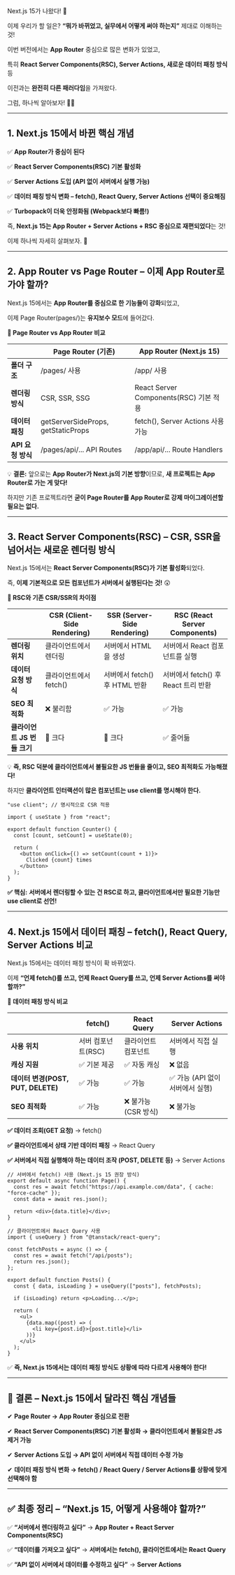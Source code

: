Next.js 15가 나왔다! 🎉

이제 우리가 할 일은? **“뭐가 바뀌었고, 실무에서 어떻게 써야 하는지”** 제대로 이해하는 것!

  

이번 버전에서는 **App Router** 중심으로 많은 변화가 있었고,

특히 **React Server Components(RSC), Server Actions, 새로운 데이터 패칭 방식** 등

이전과는 **완전히 다른 패러다임**을 가져왔다.

  

그럼, 하나씩 알아보자! 🕵️‍♂️

---

## **1. Next.js 15에서 바뀐 핵심 개념**

  

✅ **App Router가 중심이 된다**

✅ **React Server Components(RSC) 기본 활성화**

✅ **Server Actions 도입 (API 없이 서버에서 실행 가능)**

✅ **데이터 패칭 방식 변화 – fetch(), React Query, Server Actions 선택이 중요해짐**

✅ **Turbopack이 더욱 안정화됨 (Webpack보다 빠름!)**

  

즉, **Next.js 15는 App Router + Server Actions + RSC 중심으로 재편되었다**는 것!

이제 하나씩 자세히 살펴보자. 👀

---

## **2. App Router vs Page Router – 이제 App Router로 가야 할까?**

  

Next.js 15에서는 **App Router를 중심으로 한 기능들이 강화**되었고,

이제 Page Router(pages/)는 **유지보수 모드**에 들어갔다.

  

**🔹 Page Router vs App Router 비교**

| |**Page Router (기존)**|**App Router (Next.js 15)**|
|---|---|---|
|**폴더 구조**|/pages/ 사용|/app/ 사용|
|**렌더링 방식**|CSR, SSR, SSG|React Server Components(RSC) 기본 적용|
|**데이터 패칭**|getServerSideProps, getStaticProps|fetch(), Server Actions 사용 가능|
|**API 요청 방식**|/pages/api/... API Routes|/app/api/... Route Handlers|
💡 **결론:** 앞으로는 **App Router가 Next.js의 기본 방향**이므로, **새 프로젝트는 App Router로 가는 게 맞다!**

하지만 기존 프로젝트라면 **굳이 Page Router를 App Router로 강제 마이그레이션할 필요는 없다.**

---

## **3. React Server Components(RSC) – CSR, SSR을 넘어서는 새로운 렌더링 방식**

  

Next.js 15에서는 **React Server Components(RSC)가 기본 활성화**되었다.

즉, **이제 기본적으로 모든 컴포넌트가 서버에서 실행된다는 것!** 😲

  

**🔹 RSC와 기존 CSR/SSR의 차이점**

| |**CSR (Client-Side Rendering)**|**SSR (Server-Side Rendering)**|**RSC (React Server Components)**|
|---|---|---|---|
|**렌더링 위치**|클라이언트에서 렌더링|서버에서 HTML을 생성|서버에서 React 컴포넌트를 실행|
|**데이터 요청 방식**|클라이언트에서 fetch()|서버에서 fetch() 후 HTML 반환|서버에서 fetch() 후 React 트리 반환|
|**SEO 최적화**|❌ 불리함|✅ 가능|✅ 가능|
|**클라이언트 JS 번들 크기**|🚨 크다|🚨 크다|✅ 줄어듦|
💡 **즉, RSC 덕분에 클라이언트에서 불필요한 JS 번들을 줄이고, SEO 최적화도 가능해졌다!**

하지만 **클라이언트 인터랙션이 많은 컴포넌트는 use client를 명시해야 한다.**
```
"use client"; // 명시적으로 CSR 적용

import { useState } from "react";

export default function Counter() {
  const [count, setCount] = useState(0);
  
  return (
    <button onClick={() => setCount(count + 1)}>
      Clicked {count} times
    </button>
  );
}
```

**✅ 핵심:** **서버에서 렌더링할 수 있는 건 RSC로 하고, 클라이언트에서만 필요한 기능만 use client로 선언!**

---

## **4. Next.js 15에서 데이터 패칭 – fetch(), React Query, Server Actions 비교**

  

Next.js 15에서는 데이터 패칭 방식이 확 바뀌었다.

이제 **“언제 fetch()를 쓰고, 언제 React Query를 쓰고, 언제 Server Actions를 써야 할까?”**

  

**🔹 데이터 패칭 방식 비교**

| |**fetch()**|**React Query**|**Server Actions**|
|---|---|---|---|
|**사용 위치**|서버 컴포넌트(RSC)|클라이언트 컴포넌트|서버에서 직접 실행|
|**캐싱 지원**|✅ 기본 제공|✅ 자동 캐싱|❌ 없음|
|**데이터 변경(POST, PUT, DELETE)**|✅ 가능|✅ 가능|✅ 가능 (API 없이 서버에서 실행)|
|**SEO 최적화**|✅ 가능|❌ 불가능 (CSR 방식)|❌ 불가능|
**✅ 데이터 조회(GET 요청)** → fetch()

**✅ 클라이언트에서 상태 기반 데이터 패칭** → React Query

**✅ 서버에서 직접 실행해야 하는 데이터 조작 (POST, DELETE 등)** → Server Actions
```
// 서버에서 fetch() 사용 (Next.js 15 권장 방식)
export default async function Page() {
  const res = await fetch("https://api.example.com/data", { cache: "force-cache" });
  const data = await res.json();
  
  return <div>{data.title}</div>;
}
```

```
// 클라이언트에서 React Query 사용
import { useQuery } from "@tanstack/react-query";

const fetchPosts = async () => {
  const res = await fetch("/api/posts");
  return res.json();
};

export default function Posts() {
  const { data, isLoading } = useQuery(["posts"], fetchPosts);

  if (isLoading) return <p>Loading...</p>;

  return (
    <ul>
      {data.map((post) => (
        <li key={post.id}>{post.title}</li>
      ))}
    </ul>
  );
}
```

✅ **즉, Next.js 15에서는 데이터 패칭 방식도 상황에 따라 다르게 사용해야 한다!**

---

## **🚀 결론 – Next.js 15에서 달라진 핵심 개념들**
  

✔ **Page Router → App Router 중심으로 전환**

✔ **React Server Components(RSC) 기본 활성화 → 클라이언트에서 불필요한 JS 제거 가능**

✔ **Server Actions 도입 → API 없이 서버에서 직접 데이터 수정 가능**

✔ **데이터 패칭 방식 변화 → fetch() / React Query / Server Actions를 상황에 맞게 선택해야 함**

---

## **✅ 최종 정리 – “Next.js 15, 어떻게 사용해야 할까?”**

  

✅ **“서버에서 렌더링하고 싶다”** → **App Router + React Server Components(RSC)**

✅ **“데이터를 가져오고 싶다”** → **서버에서는 fetch(), 클라이언트에서는 React Query**

✅ **“API 없이 서버에서 데이터를 수정하고 싶다”** → **Server Actions**